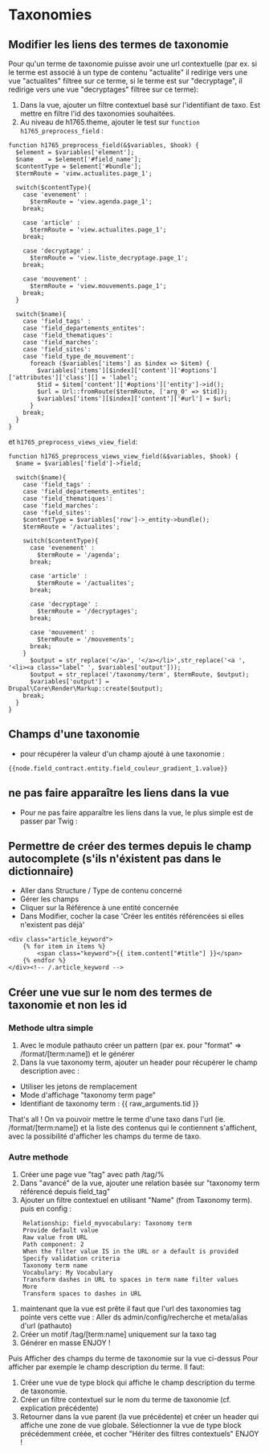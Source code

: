 # Taxonomies
## Modifier les liens des termes de taxonomie
Pour qu'un terme de taxonomie puisse avoir une url contextuelle (par ex. si le terme est associé à un type de contenu "actualite" il redirige vers une vue "actualites" filtree sur ce terme, si le terme est sur "decryptage", il redirige vers une vue "decryptages" filtree sur ce terme):
1. Dans la vue, ajouter un filtre contextuel basé sur l'identifiant de taxo. Est mettre en filtre l'id des taxonomies souhaitées.
1. Au niveau de h1765.theme, ajouter le test sur ```function h1765_preprocess_field``` :

```
function h1765_preprocess_field(&$variables, $hook) {
  $element = $variables['element'];
  $name    = $element['#field_name'];
  $contentType = $element['#bundle'];
  $termRoute = 'view.actualites.page_1';

  switch($contentType){
    case 'evenement' :
      $termRoute = 'view.agenda.page_1';
    break;

    case 'article' :
      $termRoute = 'view.actualites.page_1';
    break;

    case 'decryptage' :
      $termRoute = 'view.liste_decryptage.page_1';
    break;

    case 'mouvement' :
      $termRoute = 'view.mouvements.page_1';
    break;
  }

  switch($name){
    case 'field_tags' :
    case 'field_departements_entites':
    case 'field_thematiques':
    case 'field_marches':
    case 'field_sites':
    case 'field_type_de_mouvement':
      foreach ($variables['items'] as $index => $item) {
        $variables['items'][$index]['content']['#options']['attributes']['class'][] = 'label';
        $tid = $item['content']['#options']['entity']->id();
        $url = Url::fromRoute($termRoute, ['arg_0' => $tid]);
        $variables['items'][$index]['content']['#url'] = $url;
      }
    break;
  }
}
```

et ```h1765_preprocess_views_view_field```:

```
function h1765_preprocess_views_view_field(&$variables, $hook) {
  $name = $variables['field']->field;

  switch($name){
    case 'field_tags' :
    case 'field_departements_entites':
    case 'field_thematiques':
    case 'field_marches':
    case 'field_sites':
    $contentType = $variables['row']->_entity->bundle();
    $termRoute = '/actualites';

    switch($contentType){
      case 'evenement' :
        $termRoute = '/agenda';
      break;

      case 'article' :
        $termRoute = '/actualites';
      break;

      case 'decryptage' :
        $termRoute = '/decryptages';
      break;

      case 'mouvement' :
        $termRoute = '/mouvements';
      break;
    }
      $output = str_replace('</a>', '</a></li>',str_replace('<a ', '<li><a class="label" ', $variables['output']));
      $output = str_replace('/taxonomy/term', $termRoute, $output);
      $variables['output'] = Drupal\Core\Render\Markup::create($output);
    break;
  }
}
```

## Champs d'une taxonomie
- pour récupérer la valeur d'un champ ajouté à une taxonomie :
```
{{node.field_contract.entity.field_couleur_gradient_1.value}}
```

## ne pas faire apparaître les liens dans la vue
- Pour ne pas faire apparaître les liens dans la vue, le plus simple est de passer par Twig :

## Permettre de créer des termes depuis le champ autocomplete (s'ils n'éxistent pas dans le dictionnaire)
- Aller dans Structure / Type de contenu concerné
- Gérer les champs
- Cliquer sur la Référence à une entité concernée
- Dans Modifier, cocher la case 'Créer les entités référencées si elles n'existent pas déjà'


```
<div class="article_keyword">
	{% for item in items %}
    	<span class="keyword">{{ item.content["#title"] }}</span>
    {% endfor %}
</div><!-- /.article_keyword -->
```

## Créer une vue sur le nom des termes de taxonomie et non les id

### Methode ultra simple
1. Avec le module pathauto créer un pattern (par ex. pour "format" => /format/[term:name]) et le générer
1. Dans la vue taxonomy term, ajouter un header pour récupérer le champ description avec :
- Utiliser les jetons de remplacement
- Mode d'affichage "taxonomy term page"
- Identifiant de taxonomy term : {{ raw_arguments.tid }}

That's all ! On va pouvoir mettre le terme d'une taxo dans l'url (ie. /format/[term:name]) et la liste des contenus qui le contiennent s'affichent, avec la possibilité d'afficher les champs du terme de taxo.

### Autre methode
1. Créer une page vue "tag" avec path /tag/%
1. Dans "avancé" de la vue, ajouter une relation basée sur "taxonomy term référencé depuis field_tag"
1. Ajouter un filtre contextuel en utilisant "Name" (from Taxonomy term). puis en config :
```
    Relationship: field_myvocabulary: Taxonomy term
    Provide default value
    Raw value from URL
    Path component: 2
    When the filter value IS in the URL or a default is provided
    Specify validation criteria
    Taxonomy term name
    Vocabulary: My Vocabulary
    Transform dashes in URL to spaces in term name filter values
    More
    Transform spaces to dashes in URL
```
1. maintenant que la vue est prête il faut que l'url des taxonomies tag pointe vers cette vue : Aller ds admin/config/recherche et meta/alias d'url (pathauto)
1. Créer un motif /tag/[term:name] uniquement sur la taxo tag
1. Générer en masse
ENJOY !

Puis Afficher des champs du terme de taxonomie sur la vue ci-dessus
Pour afficher par exemple le champ description du terme. Il faut:
1. Créer une vue de type block qui affiche le champ description du terme de taxonomie.
1. Créer un filtre contextuel sur le nom du terme de taxonomie (cf. explication précédente)
1. Retourner dans la vue parent (la vue précédente) et créer un header qui affiche une zone de vue globale. Sélectionner la vue de type block précédemment créée, et cocher "Hériter des filtres contextuels"
ENJOY !
